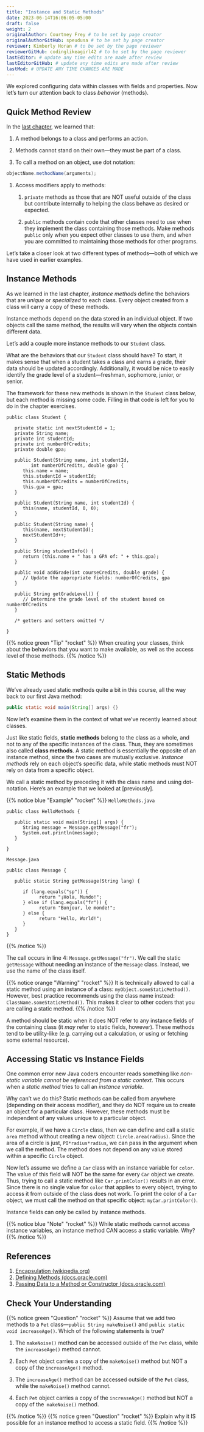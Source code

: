 ```yaml
---
title: "Instance and Static Methods"
date: 2023-06-14T16:06:05-05:00
draft: false
weight: 2
originalAuthor: Courtney Frey # to be set by page creator
originalAuthorGitHub: speudusa # to be set by page creator
reviewer: Kimberly Horan # to be set by the page reviewer
reviewerGitHub: codinglikeagirl42 # to be set by the page reviewer
lastEditor: # update any time edits are made after review
lastEditorGitHub: # update any time edits are made after review
lastMod: # UPDATE ANY TIME CHANGES ARE MADE
---
```


We explored configuring data within classes with fields and properties. Now let’s turn our attention back to class _behavior_ (methods).

## Quick Method Review
<!-- TODO: Link to chapter 4 -->
In the [last chapter](LINK), we learned that:

1. A method belongs to a class and performs an action.

1. Methods cannot stand on their own—they must be part of a class.

1. To call a method on an object, use dot notation:

```java
objectName.methodName(arguments);
```

1. Access modifiers apply to methods:

   1. `private` methods as those that are NOT useful outside of the class but contribute internally to helping the class behave as desired or expected.

   1. `public` methods contain code that other classes need to use when they implement the class containing those methods. Make methods `public` only when you expect other classes to use them, and when you are committed to maintaining those methods for other programs.

Let’s take a closer look at two different types of methods—both of which we have used in earlier examples.

## Instance Methods
As we learned in the last chapter, _instance methods_ define the behaviors that are _unique_ or _specialized_ to each class. Every object created from a class will carry a copy of these methods.

Instance methods depend on the data stored in an individual object. If two objects call the same method, the results will vary when the objects contain different data.

Let’s add a couple more instance methods to our `Student` class.

What are the behaviors that our `Student` class should have? To start, it makes sense that when a student takes a class and earns a grade, their data should be updated accordingly. Additionally, it would be nice to easily identify the grade level of a student—freshman, sophomore, junior, or senior.

The framework for these new methods is shown in the `Student` class below, but each method is missing some code. Filling in that code is left for you to do in the chapter exercises.

```java{linenos=table,hl_lines=[],linenostart=1}
public class Student {

   private static int nextStudentId = 1;
   private String name;
   private int studentId;
   private int numberOfCredits;
   private double gpa;

   public Student(String name, int studentId,
         int numberOfCredits, double gpa) {
      this.name = name;
      this.studentId = studentId;
      this.numberOfCredits = numberOfCredits;
      this.gpa = gpa;
   }

   public Student(String name, int studentId) {
      this(name, studentId, 0, 0);
   }

   public Student(String name) {
      this(name, nextStudentId);
      nextStudentId++;
   }

   public String studentInfo() {
      return (this.name + " has a GPA of: " + this.gpa);
   }

   public void addGrade(int courseCredits, double grade) {
      // Update the appropriate fields: numberOfCredits, gpa
   }

   public String getGradeLevel() {
      // Determine the grade level of the student based on numberOfCredits
   }

   /* getters and setters omitted */

}
```

{{% notice green "Tip" "rocket" %}} 
 When creating your classes, think about the behaviors that you want to make available, as well as the access level of those methods.
{{% /notice %}}

## Static Methods

We’ve already used static methods quite a bit in this course, all the way back to our first Java method:

```java
public static void main(String[] args) {}
```

Now let’s examine them in the context of what we’ve recently learned about classes.

Just like static fields, **static methods** belong to the class as a whole, and not to any of the specific instances of the class. Thus, they are sometimes also called **class methods**. A static method is essentially the opposite of an instance method, since the two cases are mutually exclusive. _Instance methods_ rely on each object’s specific data, while static methods must NOT rely on data from a specific object.

<!-- TODO: Link to chapter 2: Static Method Examples -->
We call a static method by preceding it with the class name and using dot-notation. Here’s an example that we looked at [previously].

{{% notice blue "Example" "rocket" %}} 
 `HelloMethods.java`
```java{linenos=table,hl_lines=[],linenostart=1}
public class HelloMethods {

   public static void main(String[] args) {
      String message = Message.getMessage("fr");
      System.out.println(message);
   }

}
```

 `Message.java`
```java{linenos=table,hl_lines=[],linenostart=1}
public class Message {

   public static String getMessage(String lang) {

      if (lang.equals("sp")) {
            return "¡Hola, Mundo!";
      } else if (lang.equals("fr")) {
            return "Bonjour, le monde!";
      } else {
            return "Hello, World!";
      }
   }
}
```
{{% /notice %}}

The call occurs in line 4: `Message.getMessage("fr")`. We call the static `getMessage` without needing an instance of the `Message` class. Instead, we use the name of the class itself.

{{% notice orange "Warning" "rocket" %}} 
 It is technically allowed to call a static method using an instance of a class: `myObject.someStaticMethod()`. However, best practice recommends using the class name instead: `ClassName.someStaticMethod()`. This makes it clear to other coders that you are calling a static method.
{{% /notice %}}

A method should be static when it does NOT refer to any instance fields of the containing class (it _may_ refer to static fields, however). These methods tend to be utility-like (e.g. carrying out a calculation, or using or fetching some external resource).

## Accessing Static vs Instance Fields

One common error new Java coders encounter reads something like _non-static variable cannot be referenced from a static context_. This occurs when a _static method_ tries to call an _instance variable_.

Why can’t we do this? Static methods can be called from anywhere (depending on their access modifier), and they do NOT require us to create an object for a particular class. However, these methods must be independent of any values unique to a particular object.

For example, if we have a `Circle` class, then we can define and call a static `area` method without creating a new object: `Circle.area(radius)`. Since the area of a circle is just, `PI*radius*radius`, we can pass in the argument when we call the method. The method does not depend on any value stored within a specific `Circle` object.

Now let’s assume we define a `Car` class with an instance variable for `color`. The value of this field will NOT be the same for every `Car` object we create. Thus, trying to call a static method like `Car.printColor()` results in an error. Since there is no single value for `color` that applies to every object, trying to access it from outside of the class does not work. To print the color of a `Car` object, we must call the method on that specific object: `myCar.printColor()`.

Instance fields can only be called by instance methods.

{{% notice blue "Note" "rocket" %}} 
 While static methods cannot access instance variables, an instance method CAN access a static variable. Why?
{{% /notice %}}

## References
1. [Encapsulation (wikipedia.org)](https://en.wikipedia.org/wiki/Encapsulation_(computer_programming))
1. [Defining Methods (docs.oracle.com)](https://docs.oracle.com/javase/tutorial/java/javaOO/methods.html)
1. [Passing Data to a Method or Constructor (docs.oracle.com)](https://docs.oracle.com/javase/tutorial/java/javaOO/arguments.html)


## Check Your Understanding

{{% notice green  "Question" "rocket" %}} 
 Assume that we add two methods to a `Pet` class—`public String makeNoise()` and `public static void increaseAge()`. Which of the following statements is true?

1. The `makeNoise()` method can be accessed outside of the `Pet` class, while the `increaseAge()` method cannot.

1. Each `Pet` object carries a copy of the `makeNoise()` method but NOT a copy of the `increaseAge()` method.

1. The `increaseAge()` method can be accessed outside of the `Pet` class, while the `makeNoise()` method cannot.

1. Each `Pet` object carries a copy of the `increaseAge()` method but NOT a copy of the` makeNoise()` method.

<!-- ans: 2 -->
{{% /notice %}}
{{% notice green  "Question" "rocket" %}} 
 Explain why it IS possible for an instance method to access a static field.
{{% /notice %}}
